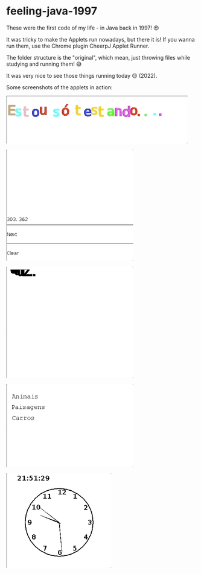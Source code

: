 # feeling-java-1997

These were the first code of my life - in Java back in 1997! 😍

It was tricky to make the Applets run nowadays, but there it is! If you wanna run them, use the Chrome plugin CheerpJ Applet Runner.

The folder structure is the "original", which mean, just throwing files while studying and running them! 😅

It was very nice to see those things running today 😍 (2022).

Some screenshots of the applets in action:

<img src="applet1.gif"></img>

<img src="applet2.gif"></img>

<img src="applet3.gif"></img>

<img src="applet4.gif"></img>

<img src="applet5.gif"></img>

